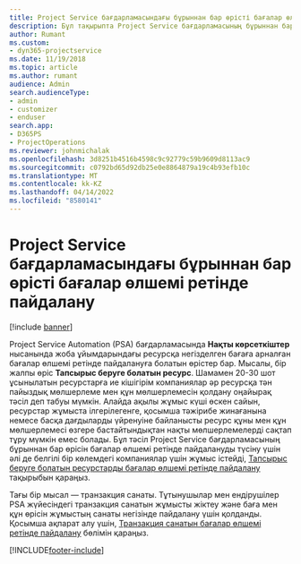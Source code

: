 ```yaml
---
title: Project Service бағдарламасындағы бұрыннан бар өрісті бағалар өлшемі ретінде пайдалану
description: Бұл тақырыпта Project Service бағдарламасының бұрыннан бар өрістерін бағалар өлшемі ретінде пайдалану туралы ақпарат берілген.
author: Rumant
ms.custom:
- dyn365-projectservice
ms.date: 11/19/2018
ms.topic: article
ms.author: rumant
audience: Admin
search.audienceType:
- admin
- customizer
- enduser
search.app:
- D365PS
- ProjectOperations
ms.reviewer: johnmichalak
ms.openlocfilehash: 3d8251b4516b4598c9c92779c59b9609d8113ac9
ms.sourcegitcommit: c0792bd65d92db25e0e8864879a19c4b93efb10c
ms.translationtype: MT
ms.contentlocale: kk-KZ
ms.lasthandoff: 04/14/2022
ms.locfileid: "8580141"
---
```

# <a name="use-an-existing-field-in-project-service-as-a-pricing-dimension"></a>Project Service бағдарламасындағы бұрыннан бар өрісті бағалар өлшемі ретінде пайдалану

[!include [banner](../includes/psa-now-project-operations.md)]

Project Service Automation (PSA) бағдарламасында **Нақты көрсеткіштер** нысанында жоба ұйымдарындағы ресурсқа негізделген бағаға арналған бағалар өлшемі ретінде пайдалануға болатын өрістер бар. Мысалы, бір жалпы өріс **Тапсырыс беруге болатын ресурс**. Шамамен 20-30 шот ұсынылатын ресурстарға ие кішігірім компаниялар әр ресурсқа тән пайыздық мөлшерлеме мен құн мөлшерлемесін қолдану оңайырақ тәсіл деп табуы мүмкін. Алайда ақылы жұмыс күші өскен сайын, ресурстар жұмыста ілгерілегенге, қосымша тәжірибе жинағанына немесе басқа дағдыларды үйренуіне байланысты ресурс құны мен құн мөлшерлемесі өзгере бастайтындықтан нақты мөлшерлемелерді сақтап тұру мүмкін емес болады. Бұл тәсіл Project Service бағдарламасының бұрыннан бар өрісін бағалар өлшемі ретінде пайдалануды түсіну үшін әлі де белгілі бір көлемдегі компаниялар үшін жұмыс істейді, [Тапсырыс беруге болатын ресурстарды бағалар өлшемі ретінде пайдалану](bookable-resource-pricing-dimension.md) тақырыбын қараңыз.

Тағы бір мысал — транзакция санаты. Тұтынушылар мен ендірушілер PSA жүйесіндегі транзакция санатын жұмысты жіктеу және баға мен құн өрісін жұмыстың санаты негізінде пайдалану үшін қолданды. Қосымша ақпарат алу үшін, [Транзакция санатын бағалар өлшемі ретінде пайдалану](transaction-category-pricing-dimension.md) бөлімін қараңыз.


[!INCLUDE[footer-include](../includes/footer-banner.md)]
